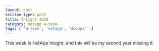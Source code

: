 ```yaml
---
layout: post
section-type: post
title: Insight 2018
category: netapp a-team
tags: [ 'a-team', 'netapp', 'devops'  ]
---
```


This week is NetApp Insight, and this will be my second year missing it.
